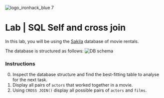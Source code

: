 ![logo_ironhack_blue 7](https://user-images.githubusercontent.com/23629340/40541063-a07a0a8a-601a-11e8-91b5-2f13e4e6b441.png)

# Lab | SQL Self and cross join

In this lab, you will be using the [Sakila](https://dev.mysql.com/doc/sakila/en/) database of movie rentals.

The database is structured as follows:
![DB schema](https://education-team-2020.s3-eu-west-1.amazonaws.com/data-analytics/database-sakila-schema.png)

### Instructions

0. Inspect the database structure and find the best-fitting table to analyse for the next task.
1. Display all pairs of `actors` that worked together in a movie.
2. Using `CROSS JOIN()` display all possible pairs of `actors` and `films`.
